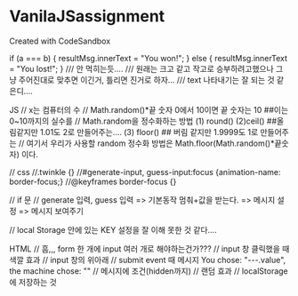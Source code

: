 # VanilaJSassignment

Created with CodeSandbox

if (a === b) {
resultMsg.innerText = "You won!";
} else {
resultMsg.innerText = "You lost!";
}
/// 안 먹히는듯.... /// 원래는 크고 같고 작고로 승부하려고했으나 그냥 주어진대로 맞추면 이긴거, 틀리면 진거로 하자...
/// text 나타내기는 잘 되는 것 같은디....

JS
// x는 컴퓨터의 수
// Math.random()*끝 숫자 0에서 10이면 끝 숫자는 10 ##이는 0~10까지의 실수를
// Math.random을 정수화하는 방법 (1) round() (2)ceil() ##올림같지만 1.01도 2로 만들어주는.... (3) floor() ## 버림 같지만 1.9999도 1로 만들어주는
// 여기서 우리가 사용할 random 정수화 방법은 Math.floor(Math.random()*끝숫자) 이다.

// css
//.twinkle {}
//#generate-input, guess-input:focus {animation-name: border-focus;}
//@keyframes border-focus {}

// if 문
// generate 입력, guess 입력 => 기본동작 멈춰+값을 받는다. => 메시지 설정 => 메시지 보여주기

// local Storage 안에 있는 KEY 설정을 잘 이해 못한 것 같다....

HTML
// 흠,,, form 한 개에 input 여러 개로 해야하는건가???
// input 창 클릭했을 때 색깔 효과
// input 창의 위아래
// submit event 때 메시지 You chose: "---.value", the machine chose: ""
// 메시지에 조건(hidden까지)
// 랜덤 효과
// localStorage에 저장하는 것
